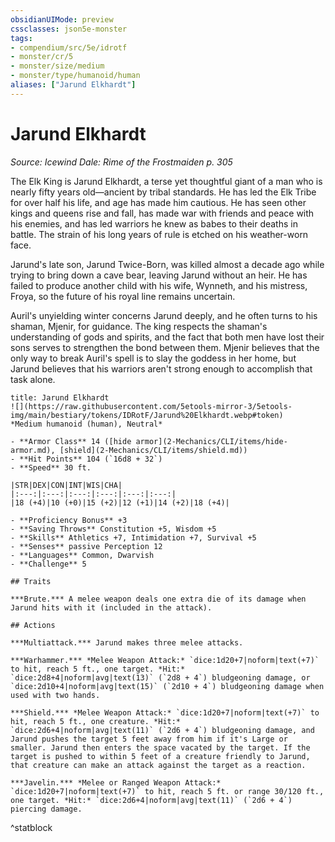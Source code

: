 ```yaml
---
obsidianUIMode: preview
cssclasses: json5e-monster
tags:
- compendium/src/5e/idrotf
- monster/cr/5
- monster/size/medium
- monster/type/humanoid/human
aliases: ["Jarund Elkhardt"]
---
```

# Jarund Elkhardt
*Source: Icewind Dale: Rime of the Frostmaiden p. 305*  

The Elk King is Jarund Elkhardt, a terse yet thoughtful giant of a man who is nearly fifty years old—ancient by tribal standards. He has led the Elk Tribe for over half his life, and age has made him cautious. He has seen other kings and queens rise and fall, has made war with friends and peace with his enemies, and has led warriors he knew as babes to their deaths in battle. The strain of his long years of rule is etched on his weather-worn face.

Jarund's late son, Jarund Twice-Born, was killed almost a decade ago while trying to bring down a cave bear, leaving Jarund without an heir. He has failed to produce another child with his wife, Wynneth, and his mistress, Froya, so the future of his royal line remains uncertain.

Auril's unyielding winter concerns Jarund deeply, and he often turns to his shaman, Mjenir, for guidance. The king respects the shaman's understanding of gods and spirits, and the fact that both men have lost their sons serves to strengthen the bond between them. Mjenir believes that the only way to break Auril's spell is to slay the goddess in her home, but Jarund believes that his warriors aren't strong enough to accomplish that task alone.

```ad-statblock
title: Jarund Elkhardt
![](https://raw.githubusercontent.com/5etools-mirror-3/5etools-img/main/bestiary/tokens/IDRotF/Jarund%20Elkhardt.webp#token)
*Medium humanoid (human), Neutral*

- **Armor Class** 14 ([hide armor](2-Mechanics/CLI/items/hide-armor.md), [shield](2-Mechanics/CLI/items/shield.md))
- **Hit Points** 104 (`16d8 + 32`)
- **Speed** 30 ft.

|STR|DEX|CON|INT|WIS|CHA|
|:---:|:---:|:---:|:---:|:---:|:---:|
|18 (+4)|10 (+0)|15 (+2)|12 (+1)|14 (+2)|18 (+4)|

- **Proficiency Bonus** +3
- **Saving Throws** Constitution +5, Wisdom +5
- **Skills** Athletics +7, Intimidation +7, Survival +5
- **Senses** passive Perception 12
- **Languages** Common, Dwarvish
- **Challenge** 5

## Traits

***Brute.*** A melee weapon deals one extra die of its damage when Jarund hits with it (included in the attack).

## Actions

***Multiattack.*** Jarund makes three melee attacks.

***Warhammer.*** *Melee Weapon Attack:* `dice:1d20+7|noform|text(+7)` to hit, reach 5 ft., one target. *Hit:* `dice:2d8+4|noform|avg|text(13)` (`2d8 + 4`) bludgeoning damage, or `dice:2d10+4|noform|avg|text(15)` (`2d10 + 4`) bludgeoning damage when used with two hands.

***Shield.*** *Melee Weapon Attack:* `dice:1d20+7|noform|text(+7)` to hit, reach 5 ft., one creature. *Hit:* `dice:2d6+4|noform|avg|text(11)` (`2d6 + 4`) bludgeoning damage, and Jarund pushes the target 5 feet away from him if it's Large or smaller. Jarund then enters the space vacated by the target. If the target is pushed to within 5 feet of a creature friendly to Jarund, that creature can make an attack against the target as a reaction.

***Javelin.*** *Melee or Ranged Weapon Attack:* `dice:1d20+7|noform|text(+7)` to hit, reach 5 ft. or range 30/120 ft., one target. *Hit:* `dice:2d6+4|noform|avg|text(11)` (`2d6 + 4`) piercing damage.
```
^statblock